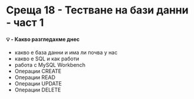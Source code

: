 # Среща 18 - Тестване на бази данни - част 1

#### 💡 - Какво разгледахме днес
- какво е база данни и има ли почва у нас
- какво е SQL и как работи
- работа с MySQL Workbench 
- Операции CREATE
- Операции READ
- Операции UPDATE
- Операции DELETE